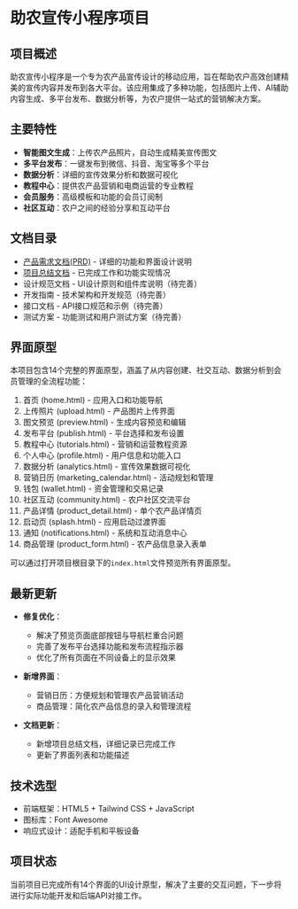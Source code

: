 # 助农宣传小程序项目

## 项目概述

助农宣传小程序是一个专为农产品宣传设计的移动应用，旨在帮助农户高效创建精美的宣传内容并发布到各大平台。该应用集成了多种功能，包括图片上传、AI辅助内容生成、多平台发布、数据分析等，为农户提供一站式的营销解决方案。

## 主要特性

- **智能图文生成**：上传农产品照片，自动生成精美宣传图文
- **多平台发布**：一键发布到微信、抖音、淘宝等多个平台
- **数据分析**：详细的宣传效果分析和数据可视化
- **教程中心**：提供农产品营销和电商运营的专业教程
- **会员服务**：高级模板和功能的会员订阅制
- **社区互动**：农户之间的经验分享和互动平台

## 文档目录

- [产品需求文档(PRD)](PRD.md) - 详细的功能和界面设计说明
- [项目总结文档](project_summary.md) - 已完成工作和功能实现情况
- 设计规范文档 - UI设计原则和组件库说明（待完善）
- 开发指南 - 技术架构和开发规范（待完善）
- 接口文档 - API接口规范和示例（待完善）
- 测试方案 - 功能测试和用户测试方案（待完善）

## 界面原型

本项目包含14个完整的界面原型，涵盖了从内容创建、社交互动、数据分析到会员管理的全流程功能：

1. 首页 (home.html) - 应用入口和功能导航
2. 上传照片 (upload.html) - 产品图片上传界面
3. 图文预览 (preview.html) - 生成内容预览和编辑
4. 发布平台 (publish.html) - 平台选择和发布设置
5. 教程中心 (tutorials.html) - 营销和运营教程资源
6. 个人中心 (profile.html) - 用户信息和功能入口
7. 数据分析 (analytics.html) - 宣传效果数据可视化
8. 营销日历 (marketing_calendar.html) - 活动规划和管理
9. 钱包 (wallet.html) - 资金管理和交易记录
10. 社区互动 (community.html) - 农户社区交流平台
11. 产品详情 (product_detail.html) - 单个农产品详情页
12. 启动页 (splash.html) - 应用启动过渡界面
13. 通知 (notifications.html) - 系统和互动消息中心
14. 商品管理 (product_form.html) - 农产品信息录入表单

可以通过打开项目根目录下的`index.html`文件预览所有界面原型。

## 最新更新

- **修复优化**：
  - 解决了预览页面底部按钮与导航栏重合问题
  - 完善了发布平台选择功能和发布流程指示器
  - 优化了所有页面在不同设备上的显示效果

- **新增界面**：
  - 营销日历：方便规划和管理农产品营销活动
  - 商品管理：简化农产品信息的录入和管理流程

- **文档更新**：
  - 新增项目总结文档，详细记录已完成工作
  - 更新了界面列表和功能描述

## 技术选型

- 前端框架：HTML5 + Tailwind CSS + JavaScript
- 图标库：Font Awesome
- 响应式设计：适配手机和平板设备

## 项目状态

当前项目已完成所有14个界面的UI设计原型，解决了主要的交互问题，下一步将进行实际功能开发和后端API对接工作。 
